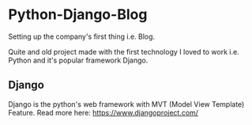 # Python-Django-Blog
Setting up the company's first thing i.e. Blog.

Quite and old project made with the first technology I loved to work i.e. Python and it's popular framework Django.

## Django
Django is the python's web framework with MVT (Model View Template) Feature.
Read more here: https://www.djangoproject.com/
